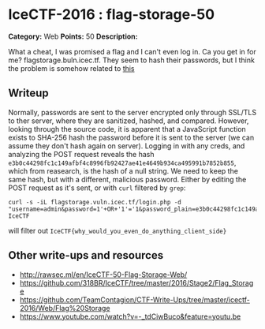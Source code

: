 # IceCTF-2016 : flag-storage-50

**Category:** Web
**Points:** 50
**Description:**

What a cheat, I was promised a flag and I can't even log in. Ca you get in for me? flagstorage.buln.icec.tf. They seem to hash their passwords, but I think the problem is somehow related to [this](https://en.wikipedia.org/wiki/SQL_injection)

## Writeup

Normally, passwords are sent to the server encrypted only through SSL/TLS to ther server, where they are sanitized, hashed, and compared. However, looking through the source code, it is apparent that a JavaScript function exists to SHA-256 hash the password before it is sent to the server (we can assume they don't hash again on server). Logging in with any creds, and analyzing the POST request reveals the hash `e3b0c44298fc1c149afbf4c8996fb92427ae41e4649b934ca495991b7852b855`, which from reasearch, is the hash of a null string. We need to keep the same hash, but with a different, malicious password. Either by editing the POST request as it's sent, or with `curl` filtered by `grep`:
```
curl -s -iL flagstorage.vuln.icec.tf/login.php -d "username=admin&password=1'+OR+'1'='1&password_plain=e3b0c44298fc1c149afbf4c8996fb92427ae41e4649b934ca495991b7852b855"|grep IceCTF
```

will filter out `IceCTF{why_would_you_even_do_anything_client_side}`

## Other write-ups and resources

* http://rawsec.ml/en/IceCTF-50-Flag-Storage-Web/
* https://github.com/318BR/IceCTF/tree/master/2016/Stage2/Flag_Storage
* https://github.com/TeamContagion/CTF-Write-Ups/tree/master/icectf-2016/Web/Flag%20Storage
* https://www.youtube.com/watch?v=-_tdCiwBuco&feature=youtu.be
